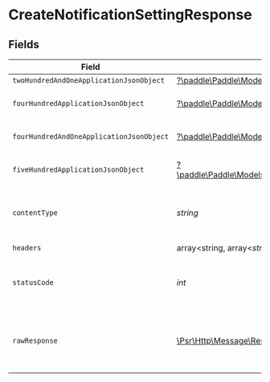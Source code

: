 # CreateNotificationSettingResponse


## Fields

| Field                                                                                                                                                                                       | Type                                                                                                                                                                                        | Required                                                                                                                                                                                    | Description                                                                                                                                                                                 |
| ------------------------------------------------------------------------------------------------------------------------------------------------------------------------------------------- | ------------------------------------------------------------------------------------------------------------------------------------------------------------------------------------------- | ------------------------------------------------------------------------------------------------------------------------------------------------------------------------------------------- | ------------------------------------------------------------------------------------------------------------------------------------------------------------------------------------------- |
| `twoHundredAndOneApplicationJsonObject`                                                                                                                                                     | [?\paddle\Paddle\Models\Operations\CreateNotificationSettingResponseBody](../../Models/Operations/CreateNotificationSettingResponseBody.md)                                                 | :heavy_minus_sign:                                                                                                                                                                          | Created                                                                                                                                                                                     |
| `fourHundredApplicationJsonObject`                                                                                                                                                          | [?\paddle\Paddle\Models\Operations\CreateNotificationSettingNotificationsResponseBody](../../Models/Operations/CreateNotificationSettingNotificationsResponseBody.md)                       | :heavy_minus_sign:                                                                                                                                                                          | General error response                                                                                                                                                                      |
| `fourHundredAndOneApplicationJsonObject`                                                                                                                                                    | [?\paddle\Paddle\Models\Operations\CreateNotificationSettingNotificationsResponseResponseBody](../../Models/Operations/CreateNotificationSettingNotificationsResponseResponseBody.md)       | :heavy_minus_sign:                                                                                                                                                                          | General error response                                                                                                                                                                      |
| `fiveHundredApplicationJsonObject`                                                                                                                                                          | [?\paddle\Paddle\Models\Operations\CreateNotificationSettingNotificationsResponse500ResponseBody](../../Models/Operations/CreateNotificationSettingNotificationsResponse500ResponseBody.md) | :heavy_minus_sign:                                                                                                                                                                          | General error response                                                                                                                                                                      |
| `contentType`                                                                                                                                                                               | *string*                                                                                                                                                                                    | :heavy_check_mark:                                                                                                                                                                          | HTTP response content type for this operation                                                                                                                                               |
| `headers`                                                                                                                                                                                   | array<string, array<*string*>>                                                                                                                                                              | :heavy_check_mark:                                                                                                                                                                          | N/A                                                                                                                                                                                         |
| `statusCode`                                                                                                                                                                                | *int*                                                                                                                                                                                       | :heavy_check_mark:                                                                                                                                                                          | HTTP response status code for this operation                                                                                                                                                |
| `rawResponse`                                                                                                                                                                               | [\Psr\Http\Message\ResponseInterface](https://www.php-fig.org/psr/psr-7/#33-psrhttpmessageresponseinterface)                                                                                | :heavy_check_mark:                                                                                                                                                                          | Raw HTTP response; suitable for custom response parsing                                                                                                                                     |